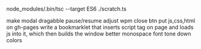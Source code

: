 node_modules/.bin/tsc --target ES6 ./scratch.ts

make modal dragabble
pause/resume
adjust wpm
close btn
put js,css,html on gh-pages
write a bookmarklet that inserts script tag on page and loads js into it, which then builds the window
better monospace font
tone down colors
